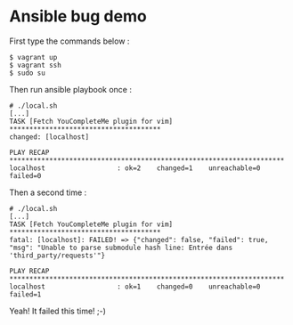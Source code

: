 
Ansible bug demo
================

First type the commands below :

    $ vagrant up
    $ vagrant ssh
    $ sudo su

Then run ansible playbook once :

    # ./local.sh 
    [...]
    TASK [Fetch YouCompleteMe plugin for vim] **************************************
    changed: [localhost]

    PLAY RECAP *********************************************************************
    localhost                  : ok=2    changed=1    unreachable=0    failed=0   


Then a second time : 

    # ./local.sh 
    [...]
    TASK [Fetch YouCompleteMe plugin for vim] **************************************
    fatal: [localhost]: FAILED! => {"changed": false, "failed": true, "msg": "Unable to parse submodule hash line: Entrée dans 'third_party/requests'"}

    PLAY RECAP *********************************************************************
    localhost                  : ok=1    changed=0    unreachable=0    failed=1 

Yeah! It failed this time! ;-)


